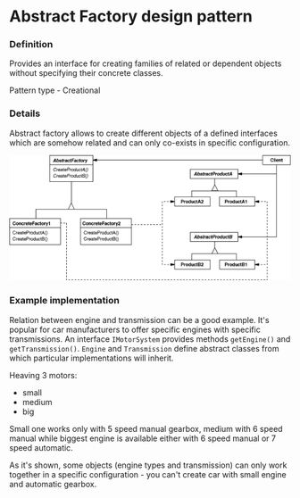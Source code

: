 Abstract Factory design pattern
===============================

### Definition

Provides an interface for creating families of related or dependent objects without
specifying their concrete classes.

Pattern type - Creational

### Details

Abstract factory allows to create different objects of a defined interfaces
which are somehow related and can only co-exists in specific configuration.

![](af_uml.png)

### Example implementation

Relation between engine and transmission can be a good example. It's popular for
car manufacturers to offer specific engines with specific transmissions.
An interface `IMotorSystem` provides methods `getEngine()`
and `getTransmission()`. `Engine` and `Transmission` define
abstract classes from which particular implementations will inherit.

Heaving 3 motors:
 - small
 - medium
 - big
 
Small one works only with 5 speed manual gearbox, medium with 6 speed manual
while biggest engine is available either with 6 speed manual or 
7 speed automatic.

As it's shown, some objects (engine types and transmission) can only work together
in a specific configuration - you can't create car with small engine and automatic gearbox.
